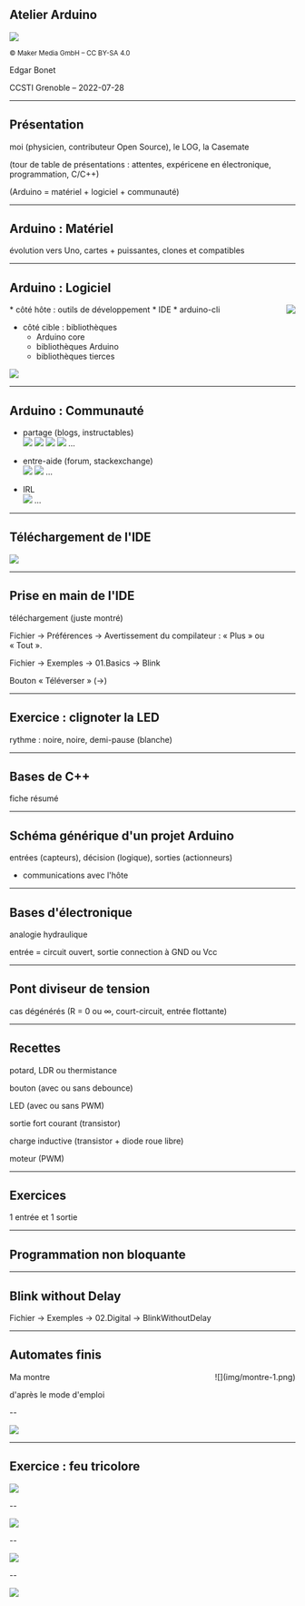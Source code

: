 ## Atelier Arduino

![](img/Arduino_uno_r3.jpg)

<small>© Maker Media GmbH – CC BY-SA 4.0</small>

Edgar Bonet

CCSTI Grenoble – 2022-07-28

---

## Présentation

moi (physicien, contributeur Open Source), le LOG, la Casemate

(tour de table de présentations : attentes, expéricene en
électronique, programmation, C/C++)

(Arduino = matériel + logiciel + communauté)

---

## Arduino : Matériel

évolution vers Uno, cartes + puissantes, clones et compatibles

---

## Arduino : Logiciel

<img src="img/ide.png" style="float: right">
* côté hôte : outils de développement
  * IDE
  * arduino-cli

* côté cible : bibliothèques
  * Arduino core
  * bibliothèques Arduino
  * bibliothèques tierces

![](img/arduino-libs.png)

---

## Arduino : Communauté

* partage (blogs, instructables)  
  ![](img/arduino-blog.png)
  ![](img/hackaday.png)
  ![](img/adafruit.png)
  ![](img/instructables.png)
  ...

* entre-aide (forum, stackexchange)  
  ![](img/arduino-forum.png)
  ![](img/arduino-se.png)
  ...

* IRL  
  ![](img/casemate.png)
  ...

---

## Téléchargement de l'IDE

![](img/arduino-dl.png)

---

## Prise en main de l'IDE

téléchargement (juste montré)

Fichier → Préférences → Avertissement du compilateur :
« Plus » ou « Tout ».

Fichier → Exemples → 01.Basics → Blink

Bouton « Téléverser » (→)

---

## Exercice : clignoter la LED

rythme : noire, noire, demi-pause (blanche)

---

## Bases de C++

fiche résumé

---

## Schéma générique d'un projet Arduino
entrées (capteurs), décision (logique), sorties (actionneurs)
+ communications avec l'hôte

---

## Bases d'électronique

analogie hydraulique

entrée = circuit ouvert, sortie connection à GND ou Vcc

---

## Pont diviseur de tension

cas dégénérés (R = 0 ou ∞, court-circuit, entrée flottante)

---

## Recettes

potard, LDR ou thermistance

bouton (avec ou sans debounce)

LED (avec ou sans PWM)

sortie fort courant (transistor)

charge inductive (transistor + diode roue libre)

moteur (PWM)

---

## Exercices

1 entrée et 1 sortie

---

## Programmation non bloquante

---

## Blink without Delay

Fichier → Exemples → 02.Digital → BlinkWithoutDelay

---

## Automates finis

<div style="float: right">
![](img/montre-1.png)
</div>

Ma montre

d'après le mode d'emploi

--

![](img/montre-2.png)

---

## Exercice : feu tricolore

![](img/feu_tricolore.png)

--

![](img/feu_tricolore-2.png)

--

![](img/feu_tricolore-3.png)

--

![](img/feu_tricolore-4.png)
